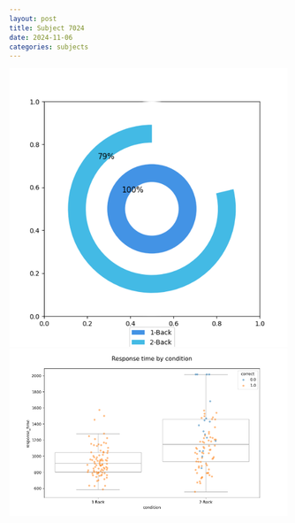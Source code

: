 ```yaml
---
layout: post
title: Subject 7024
date: 2024-11-06
categories: subjects
---
```


![](data/7024/run-1/7024_accuracy_by_condition.png)
![](data/7024/run-1/7024_response_time_by_condition.png)

